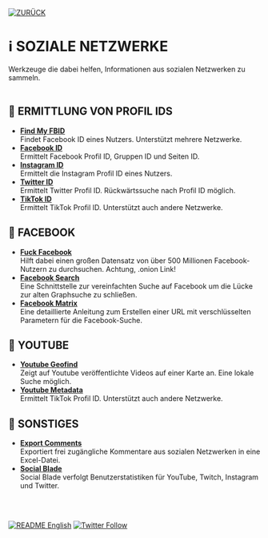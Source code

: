 <div align="left">
  <a href="https://github.com/ot2i7ba/OSINT/blob/main/de/"><img alt="ZURÜCK" src="https://img.shields.io/badge/ZURÜCK-lightgrey.svg?style=for-the-badge"></a>
</div>

# ℹ️ SOZIALE NETZWERKE
Werkzeuge die dabei helfen, Informationen aus sozialen Netzwerken zu sammeln.<br/><br/>

## 📑 ERMITTLUNG VON PROFIL IDS
- **[Find My FBID](https://findmyfbid.in/ "Find My FBID")**<br/>
Findet Facebook ID eines Nutzers. Unterstützt mehrere Netzwerke.
- **[Facebook ID](https://lookup-id.com/ "Facebook ID")**<br/>
Ermittelt Facebook Profil ID, Gruppen ID und Seiten ID.
- **[Instagram ID](https://codeofaninja.com/tools/find-instagram-user-id/ "Instagram ID")**<br/>
Ermittelt die Instagram Profil ID eines Nutzers.
- **[Twitter ID](https://tweeterid.com/ "Twitter ID")**<br/>
Ermittelt Twitter Profil ID. Rückwärtssuche nach Profil ID möglich.
- **[TikTok ID](https://www.instafollowers.co/find-tiktok-user-id "TikTok ID")**<br/>
Ermittelt TikTok Profil ID. Unterstützt auch andere Netzwerke.

## 📑 FACEBOOK
- **[Fuck Facebook](http://4wbwa6vcpvcr3vvf4qkhppgy56urmjcj2vagu2iqgp3z656xcmfdbiqd.onion.pet/ "Fuck Facebook")**<br/>
Hilft dabei einen großen Datensatz von über 500 Millionen Facebook-Nutzern zu durchsuchen. Achtung, .onion Link!
- **[Facebook Search](https://sowsearch.info/ "Facebook Search")**<br/>
Eine Schnittstelle zur vereinfachten Suche auf Facebook um die Lücke zur alten Graphsuche zu schließen.
- **[Facebook Matrix](https://plessas.net/facebookmatrix "Facebook Matrix")**<br/>
Eine detaillierte Anleitung zum Erstellen einer URL mit verschlüsselten Parametern für die Facebook-Suche.

## 📑 YOUTUBE
- **[Youtube Geofind](https://mattw.io/youtube-geofind/ "Youtube Geofind")**<br/>
Zeigt auf Youtube veröffentlichte Videos auf einer Karte an. Eine lokale Suche möglich.
- **[Youtube Metadata](https://mattw.io/youtube-metadata/ "Youtube Metadata")**<br/>
Ermittelt TikTok Profil ID. Unterstützt auch andere Netzwerke.

## 📑 SONSTIGES
- **[Export Comments](https://exportcomments.com/ "Export Comments")**<br/>
Exportiert frei zugängliche Kommentare aus sozialen Netzwerken in eine Excel-Datei.
- **[Social Blade](https://socialblade.com/ "Social Blade")**<br/>
Social Blade verfolgt Benutzerstatistiken für YouTube, Twitch, Instagram und Twitter.

<br/><br/>
<div align="left">
  <a href="https://github.com/ot2i7ba/OSINT/blob/main/en/README.md"><img alt="README English" src="https://img.shields.io/badge/README-English-lightgrey.svg?style=for-the-badge"></a>
  <a href="https://twitter.com/intent/follow?screen_name=ot2i7ba"><img alt="Twitter Follow" src="https://img.shields.io/twitter/follow/ot2i7ba?logo=twitter&logoColor=white&style=for-the-badge"></a>
</div>
